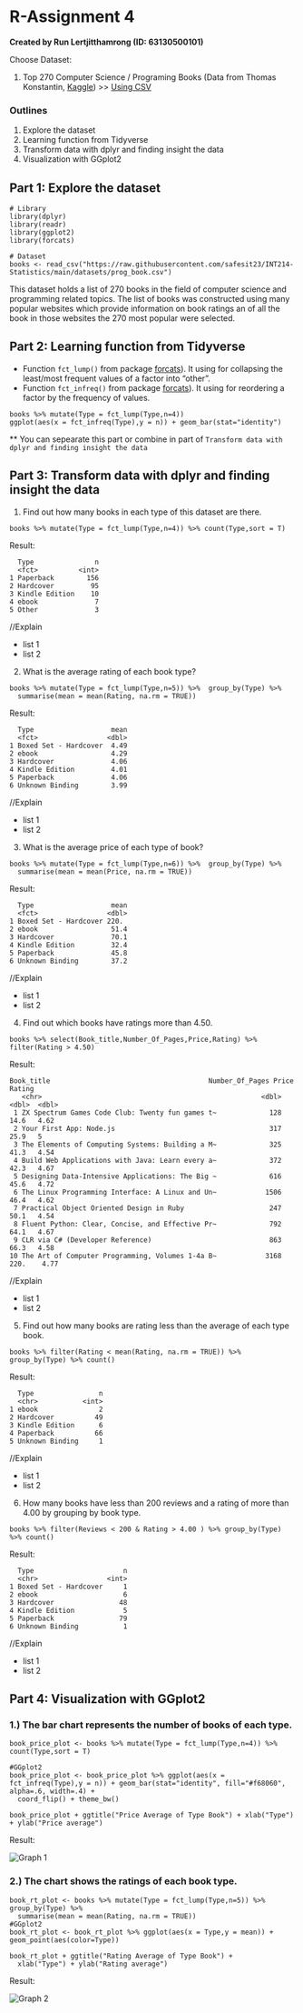 # R-Assignment 4

**Created by Run Lertjitthamrong (ID: 63130500101)**

Choose Dataset:
1. Top 270 Computer Science / Programing Books (Data from Thomas Konstantin, [Kaggle](https://www.kaggle.com/thomaskonstantin/top-270-rated-computer-science-programing-books)) >> [Using CSV](https://raw.githubusercontent.com/safesit23/INT214-Statistics/main/datasets/prog_book.csv)

### Outlines
1. Explore the dataset
2. Learning function from Tidyverse
3. Transform data with dplyr and finding insight the data
4. Visualization with GGplot2

## Part 1: Explore the dataset

```
# Library
library(dplyr)
library(readr)
library(ggplot2)
library(forcats)

# Dataset
books <- read_csv("https://raw.githubusercontent.com/safesit23/INT214-Statistics/main/datasets/prog_book.csv")
```

This dataset holds a list of 270 books in the field of computer science and programming related topics.
The list of books was constructed using many popular websites which provide information on book ratings an of all the book in those websites the 270 
most popular were selected.



## Part 2: Learning function from Tidyverse

- Function `fct_lump()` from package [forcats](https://forcats.tidyverse.org/articles/forcats.html)). It using for collapsing the least/most frequent values of a factor into “other”.
- Function `fct_infreq()` from package [forcats](https://forcats.tidyverse.org/articles/forcats.html)). It using for reordering a factor by the frequency of values.

```
books %>% mutate(Type = fct_lump(Type,n=4))
ggplot(aes(x = fct_infreq(Type),y = n)) + geom_bar(stat="identity")
```
** You can sepearate this part or combine in part of `Transform data with dplyr and finding insight the data`

## Part 3: Transform data with dplyr and finding insight the data

1. Find out how many books in each type of this dataset are there.

```
books %>% mutate(Type = fct_lump(Type,n=4)) %>% count(Type,sort = T)
```

Result:

```
  Type               n
  <fct>          <int>
1 Paperback        156
2 Hardcover         95
3 Kindle Edition    10
4 ebook              7
5 Other              3
```
//Explain

- list 1
- list 2


2. What is the average rating of each book type?

```
books %>% mutate(Type = fct_lump(Type,n=5)) %>%  group_by(Type) %>%
  summarise(mean = mean(Rating, na.rm = TRUE))
```

Result:

```
  Type                   mean
  <fct>                 <dbl>
1 Boxed Set - Hardcover  4.49
2 ebook                  4.29
3 Hardcover              4.06
4 Kindle Edition         4.01
5 Paperback              4.06
6 Unknown Binding        3.99
```
//Explain

- list 1
- list 2


3. What is the average price of each type of book?

```
books %>% mutate(Type = fct_lump(Type,n=6)) %>%  group_by(Type) %>%
  summarise(mean = mean(Price, na.rm = TRUE))
```

Result:

```
  Type                   mean
  <fct>                 <dbl>
1 Boxed Set - Hardcover 220. 
2 ebook                  51.4
3 Hardcover              70.1
4 Kindle Edition         32.4
5 Paperback              45.8
6 Unknown Binding        37.2
```
//Explain

- list 1
- list 2


4. Find out which books have ratings more than 4.50.

```
books %>% select(Book_title,Number_Of_Pages,Price,Rating) %>% filter(Rating > 4.50)
```

Result:

```
Book_title                                       Number_Of_Pages Price Rating
   <chr>                                                      <dbl> <dbl>  <dbl>
 1 ZX Spectrum Games Code Club: Twenty fun games t~             128  14.6   4.62
 2 Your First App: Node.js                                      317  25.9   5   
 3 The Elements of Computing Systems: Building a M~             325  41.3   4.54
 4 Build Web Applications with Java: Learn every a~             372  42.3   4.67
 5 Designing Data-Intensive Applications: The Big ~             616  45.6   4.72
 6 The Linux Programming Interface: A Linux and Un~            1506  46.4   4.62
 7 Practical Object Oriented Design in Ruby                     247  50.1   4.54
 8 Fluent Python: Clear, Concise, and Effective Pr~             792  64.1   4.67
 9 CLR via C# (Developer Reference)                             863  66.3   4.58
10 The Art of Computer Programming, Volumes 1-4a B~            3168 220.    4.77
```
//Explain

- list 1
- list 2


5. Find out how many books are rating less than the average of each type book.

```
books %>% filter(Rating < mean(Rating, na.rm = TRUE)) %>% group_by(Type) %>% count()
```

Result:

```
  Type                n
  <chr>           <int>
1 ebook               2
2 Hardcover          49
3 Kindle Edition      6
4 Paperback          66
5 Unknown Binding     1
```
//Explain

- list 1
- list 2


6. How many books have less than 200 reviews and a rating of more than 4.00 by grouping by book type.

```
books %>% filter(Reviews < 200 & Rating > 4.00 ) %>% group_by(Type) %>% count()
```

Result:

```
  Type                      n
  <chr>                 <int>
1 Boxed Set - Hardcover     1
2 ebook                     6
3 Hardcover                48
4 Kindle Edition            5
5 Paperback                79
6 Unknown Binding           1
```
//Explain

- list 1
- list 2


## Part 4: Visualization with GGplot2
### 1.) The bar chart represents the number of books of each type.
```
book_price_plot <- books %>% mutate(Type = fct_lump(Type,n=4)) %>% count(Type,sort = T)

#GGplot2
book_price_plot <- book_price_plot %>% ggplot(aes(x = fct_infreq(Type),y = n)) + geom_bar(stat="identity", fill="#f68060", alpha=.6, width=.4) +
  coord_flip() + theme_bw()

book_price_plot + ggtitle("Price Average of Type Book") + xlab("Type") + ylab("Price average")
```
Result:

![Graph 1](Rplot.png)


### 2.) The chart shows the ratings of each book type.
```
book_rt_plot <- books %>% mutate(Type = fct_lump(Type,n=5)) %>%  group_by(Type) %>%
  summarise(mean = mean(Rating, na.rm = TRUE))
#GGplot2
book_rt_plot <- book_rt_plot %>% ggplot(aes(x = Type,y = mean)) + geom_point(aes(color=Type)) 

book_rt_plot + ggtitle("Rating Average of Type Book") +
  xlab("Type") + ylab("Rating average")
```
Result:

![Graph 2](Rplot01.png)

